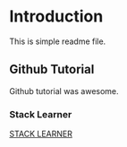 # Introduction
This is simple readme file.

## Github Tutorial
Github tutorial was awesome.

### Stack Learner
[STACK LEARNER](https://www.youtube.com/channel/UCrmHQdRbYKFsB602Duho4Tw)

